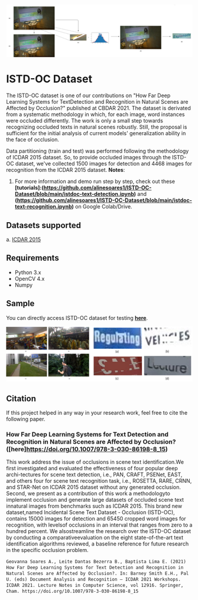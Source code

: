 <img src="https://github.com/alinesoares1/ISTD-OC-Dataset/blob/main/imgs/workflow.png?raw=true">


# ISTD-OC Dataset
The ISTD-OC dataset is one of our contributions on "How Far Deep Learning Systems for TextDetection and Recognition in Natural Scenes are Affected by Occlusion?" published at CBDAR 2021. The dataset is derivated from a systematic methodology in which, for each image, word instances were occluded differently. The work is only a small step towards recognizing occluded texts in natural scenes robustly. Still, the proposal is sufficient for the initial analysis of current models' generalization ability in the face of occlusion.

Data partitioning (train and test) was performed following the methodology of ICDAR 2015 dataset. So, to provide occluded images through the ISTD-OC dataset, we've collected 1500 images for detection and 4468 images for recognition from the ICDAR 2015 dataset. 
**Notes**:

1. For more information and demo run step by step, check out these **[tutorials]:(https://github.com/alinesoares1/ISTD-OC-Dataset/blob/main/istdoc-text-detection.ipynb)** and **(https://github.com/alinesoares1/ISTD-OC-Dataset/blob/main/istdoc-text-recognition.ipynb)** on Google Colab/Drive.


## Datasets supported

a. [ICDAR 2015](https://rrc.cvc.uab.es/?ch=4&com=downloads)

## Requirements

- Python 3.x
- OpenCV 4.x
- Numpy

## Sample

You can directly access ISTD-OC dataset for testing **[here](https://drive.google.com/drive/folders/1GefnxQaNdP43XN2d7kT1fMDnWs1zSxHY?usp=sharing)**.

<img src="https://github.com/alinesoares1/ISTD-OC-Dataset/blob/main/imgs/sample.png?raw=true">

## Citation

If this project helped in any way in your research work, feel free to cite the following paper.

### How Far Deep Learning Systems for Text Detection and Recognition in Natural Scenes are Affected by Occlusion? ([here]https://doi.org/10.1007/978-3-030-86198-8_15)

This work address the issue of occlusions in scene text identification.We first investigated and evaluated the effectiveness of four popular deep archi-tectures for scene text detection, i.e., PAN, CRAFT, PSENet, EAST, and others four for scene text recognition task, i.e., ROSETTA, RARE, CRNN, and STAR-Net on ICDAR 2015 dataset without any generated occlusion. Second, we present as a contribution of this work a methodologyto  implement  occlusion  and  generate  large  datasets  of  occluded  scene  text  innatural images from benchmarks such as ICDAR 2015. This brand new dataset,named Incidental Scene Text Dataset - Occlusion (ISTD-OC), contains 15000 images for detection and 65450 cropped word images for recognition, with levelsof occlusions in an interval that ranges from zero to a hundred percent. We alsostreamline the research over the ISTD-OC dataset by conducting a comparativeevaluation on the eight state-of-the-art text identification algorithms reviewed, a baseline reference for future research in the specific occlusion problem.

```
Geovanna Soares A., Leite Dantas Bezerra B., Baptista Lima E. (2021) How Far Deep Learning Systems for Text Detection and Recognition in Natural Scenes are Affected by Occlusion?. In: Barney Smith E.H., Pal U. (eds) Document Analysis and Recognition – ICDAR 2021 Workshops. ICDAR 2021. Lecture Notes in Computer Science, vol 12916. Springer, Cham. https://doi.org/10.1007/978-3-030-86198-8_15
```
